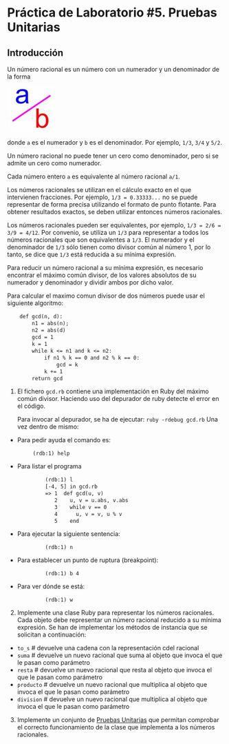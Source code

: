 Práctica de Laboratorio #5. Pruebas Unitarias   
================

Introducción
------------


Un número racional es un número con un numerador y un denominador de la forma 

![a/b](assets/images/rational.jpeg)

donde `a` es el numerador y `b` es el denominador.  Por ejemplo, `1/3`, `3/4` y `5/2`.

Un número racional no puede tener un cero como denominador, pero si se admite un cero como numerador.

Cada número entero `a` es equivalente al número racional `a/1`.

Los números racionales se utilizan en el cálculo exacto en el que intervienen fracciones. Por ejemplo, `1/3 = 0.33333...` no se puede representar de forma precisa utilizando el formato de punto flotante.  Para obtener resultados exactos, se deben utilizar entonces números racionales.

Los números racionales pueden ser equivalentes, por ejemplo, `1/3 = 2/6 = 3/9 = 4/12`. Por convenio, se utiliza un `1/3` para representar a todos los números racionales que son equivalentes a `1/3`.
El numerador y el denominador de `1/3` sólo tienen como divisor común al número 1, por lo tanto, se dice que `1/3` está reducida a su mínima expresión.

Para reducir un número racional a su mínima expresión, es necesario encontrar el máximo común divisor, de los valores absolutos de su numerador y denominador y dividir ambos por dicho valor.

Para calcular el maximo comun divisor de dos números puede usar el siguiente algoritmo:

        def gcd(n, d):
            n1 = abs(n);
            n2 = abs(d)
            gcd = 1
            k = 1
            while k <= n1 and k <= n2:
                if n1 % k == 0 and n2 % k == 0:
                    gcd = k
                k += 1
            return gcd


1. El fichero `gcd.rb` contiene una implementación en Ruby del máximo
común divisor. Haciendo uso del depurador de ruby detecte el error en el código.

    Para invocar al depurador, se ha de ejecutar: `ruby -rdebug gcd.rb`
    Una vez dentro de mismo:
  * Para pedir ayuda el comando es:

             (rdb:1) help
  * Para listar el programa

                 (rdb:1) l
                 [-4, 5] in gcd.rb
                 => 1  def gcd(u, v)
                    2    u, v = u.abs, v.abs
                    3    while v == 0
                    4      u, v = v, u % v
                    5    end
  * Para ejecutar la siguiente sentencia:

                 (rdb:1) n
  * Para establecer un punto de ruptura (breakpoint):

                 (rdb:1) b 4
  * Para ver dónde se está:

                 (rdb:1) w
2. Implemente una clase Ruby para representar los números racionales.
    Cada objeto debe representar un número racional reducido a su mínima expresión.
    Se han de implementar los métodos de instancia que se solicitan a continuación:
  * `to_s`     # devuelve una cadena con la representación cdel racional
  * `suma`     # devuelve un nuevo racional que suma al objeto que invoca el que le pasan como parámetro
  * `resta`    # devuelve un nuevo racional que resta al objeto que invoca el que le pasan como parámetro 
  * `producto` # devuelve un nuevo racional que multiplica al objeto que invoca el que le pasan como parámetro
  * `division` # devuelve un nuevo racional que multiplica al objeto que invoca el que le pasan como parámetro

3. Implemente un conjunto de [Pruebas Unitarias](http://en.wikibooks.org/wiki/Ruby_Programming/Unit_testing) que permitan comprobar el correcto funcionamiento 
   de la clase que implementa a los números racionales.
